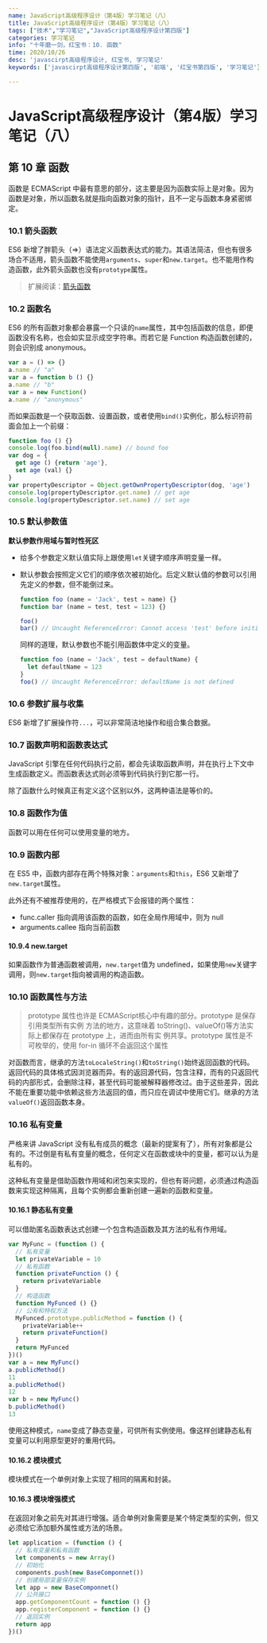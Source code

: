 ```yaml
---
name: JavaScript高级程序设计（第4版）学习笔记（八）
title: JavaScript高级程序设计（第4版）学习笔记（八）
tags: ["技术","学习笔记","JavaScript高级程序设计第四版"]
categories: 学习笔记
info: "十年磨一剑，红宝书：10. 函数"
time: 2020/10/26
desc: 'javascirpt高级程序设计, 红宝书, 学习笔记'
keywords: ['javascirpt高级程序设计第四版', '前端', '红宝书第四版', '学习笔记']

---
```


# JavaScript高级程序设计（第4版）学习笔记（八）

## 第 10 章 函数

函数是 ECMAScript 中最有意思的部分，这主要是因为函数实际上是对象。因为函数是对象，所以函数名就是指向函数对象的指针，且不一定与函数本身紧密绑定。

### 10.1 箭头函数

ES6 新增了胖箭头（=>）语法定义函数表达式的能力。其语法简洁，但也有很多场合不适用，箭头函数不能使用`arguments`、`super`和`new.target`。也不能用作构造函数，此外箭头函数也没有`prototype`属性。

> 扩展阅读：[箭头函数](https://es6.ruanyifeng.com/?search=hasInstance&x=0&y=0#docs/function#%E7%AE%AD%E5%A4%B4%E5%87%BD%E6%95%B0)

### 10.2 函数名

ES6 的所有函数对象都会暴露一个只读的`name`属性，其中包括函数的信息，即便函数没有名称，也会如实显示成空字符串。而若它是 Function 构造函数创建的，则会识别成 anonymous。

```javascript
var a = () => {}
a.name // "a"
var a = function b () {}
a.name // "b"
var a = new Function()
a.name // "anonymous"
```

而如果函数是一个获取函数、设置函数，或者使用`bind()`实例化，那么标识符前面会加上一个前缀：

```javascript
function foo () {}
console.log(foo.bind(null).name) // bound foo
var dog = {
  get age () {return 'age'},
  set age (val) {}
}
var propertyDescriptor = Object.getOwnPropertyDescriptor(dog, 'age')
console.log(propertyDescriptor.get.name) // get age
console.log(propertyDescriptor.set.name) // set age
```

### 10.5 默认参数值

**默认参数作用域与暂时性死区**

- 给多个参数定义默认值实际上跟使用`let`关键字顺序声明变量一样。

- 默认参数会按照定义它们的顺序依次被初始化。后定义默认值的参数可以引用先定义的参数，但不能倒过来。

  ```javascript
  function foo (name = 'Jack', test = name) {}
  function bar (name = test, test = 123) {}
  
  foo()
  bar() // Uncaught ReferenceError: Cannot access 'test' before initialization
  ```

  同样的道理，默认参数也不能引用函数体中定义的变量。

  ```javascript
  function foo (name = 'Jack', test = defaultName) {
    let defaultName = 123
  }
  foo() // Uncaught ReferenceError: defaultName is not defined
  ```

### 10.6 参数扩展与收集

ES6 新增了扩展操作符`...`，可以非常简洁地操作和组合集合数据。

### 10.7 函数声明和函数表达式

JavaScript 引擎在任何代码执行之前，都会先读取函数声明，并在执行上下文中生成函数定义。而函数表达式则必须等到代码执行到它那一行。

除了函数什么时候真正有定义这个区别以外，这两种语法是等价的。

### 10.8 函数作为值

函数可以用在任何可以使用变量的地方。

### 10.9 函数内部

在 ES5 中，函数内部存在两个特殊对象：`arguments`和`this`，ES6 又新增了`new.target`属性。

此外还有不被推荐使用的，在严格模式下会报错的两个属性：

- func.caller 指向调用该函数的函数，如在全局作用域中，则为 null
- arguments.callee 指向当前函数

#### 10.9.4 new.target

如果函数作为普通函数被调用，`new.target`值为 undefined，如果使用`new`关键字调用，则`new.target`指向被调用的构造函数。

### 10.10 函数属性与方法

> prototype 属性也许是 ECMAScript核心中有趣的部分。prototype 是保存引用类型所有实例 方法的地方，这意味着 toString()、valueOf()等方法实际上都保存在 prototype 上，进而由所有实 例共享。prototype 属性是不可枚举的，使用 for-in 循环不会返回这个属性

对函数而言，继承的方法`toLocaleString()`和`toString()`始终返回函数的代码。返回代码的具体格式因浏览器而异。有的返回源代码，包含注释，而有的只返回代码的内部形式，会删除注释，甚至代码可能被解释器修改过。由于这些差异，因此不能在重要功能中依赖这些方法返回的值，而只应在调试中使用它们。继承的方法`valueOf()`返回函数本身。 

### 10.16 私有变量

严格来讲 JavaScript 没有私有成员的概念（最新的提案有了），所有对象都是公有的。不过倒是有私有变量的概念，任何定义在函数或块中的变量，都可以认为是私有的。

这种私有变量是借助函数作用域和闭包来实现的，但也有哥问题，必须通过构造函数来实现这种隔离，且每个实例都会重新创建一遍新的函数和变量。

#### 10.16.1 静态私有变量

可以借助匿名函数表达式创建一个包含构造函数及其方法的私有作用域。

```javascript
var MyFunc = (function () {
  // 私有变量
  let privateVariable = 10
  // 私有函数
  function privateFunction () {
    return privateVariable
  }
  // 构造函数
  function MyFunced () {}
  // 公有和特权方法
  MyFunced.prototype.publicMethod = function () {
    privateVariable++
    return privateFunction()
  }
  return MyFunced
})()
var a = new MyFunc()
a.publicMethod()
11
a.publicMethod()
12
var b = new MyFunc()
b.publicMethod()
13
```

使用这种模式，`name`变成了静态变量，可供所有实例使用。像这样创建静态私有变量可以利用原型更好的重用代码。

#### 10.16.2 模块模式

模块模式在一个单例对象上实现了相同的隔离和封装。

#### 10.16.3 模块增强模式

在返回对象之前先对其进行增强。适合单例对象需要是某个特定类型的实例，但又必须给它添加额外属性或方法的场景。

```javascript
let application = (function () {
  // 私有变量和私有函数
  let components = new Array()
  // 初始化
  components.push(new BaseComponnet())
  // 创建局部变量保存实例
  let app = new BaseComponnet()
  // 公共接口
  app.getComponentCount = function () {}
  app.registerComponent = function () {}
  // 返回实例
  return app
})()
```
